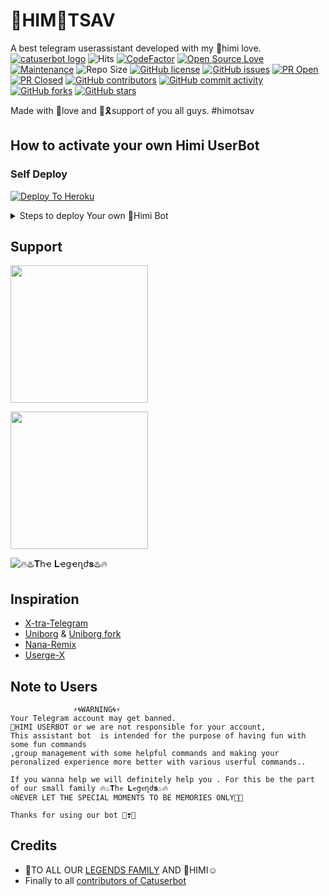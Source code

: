 # 💫HIM🥰TSAV
A  best telegram userassistant developed with  my 💫himi love.
[![catuserbot logo](https://telegra.ph/file/9235efa909c7f4ee4d960.jpg)](https://dashboard.heroku.com/new?button-url=https%3A%2F%2Fgithub.com%2Fsandy1709%2Fcatuserbot%2Ftree%2Fbugs&template=https%3A%2F%2Fgithub.com%2Fsandy1709%2Fcatuserbot)
![Hits](https://hitcounter.pythonanywhere.com/count/tag.svg?url=https%3A%2F%2Fgithub.com%2FJisan09%2Fcatuserbot)
[![CodeFactor](https://www.codefactor.io/repository/github/Jisan09/catuserbot/badge?&style=flat-square)](https://www.codefactor.io/repository/github/Jisan09/catuserbot)
[![Open Source Love](https://badges.frapsoft.com/os/v2/open-source.png?v=103)](https://github.com/ellerbrock/open-source-badges/)
[![Maintenance](https://img.shields.io/badge/Maintained%3F-yes-green?&style=flat-square)](https://GitHub.com/Jisan09/catuserbot/graphs/commit-activity) 
![Repo Size](https://img.shields.io/github/repo-size/Jisan09/catuserbot?&style=flat-square&logo=github)
[![GitHub license](https://img.shields.io/github/license/Jisan09/catuserbot?&style=flat-square&logo=github)](https://github.com/Jisan09/catuserbot/blob/master/LICENSE)
[![GitHub issues](https://img.shields.io/github/issues/Jisan09/catuserbot?&style=flat-square&logo=github)](https://github.com/Jisan09/catuserbot/issues)
[![PR Open](https://img.shields.io/github/issues-pr/Jisan09/catuserbot?&style=flat-square&logo=github)](https://github.com/Jisan09/catuserbot/pulls)
[![PR Closed](https://img.shields.io/github/issues-pr-closed/Jisan09/catuserbot?&style=flat-square&logo=github)](https://github.com/Jisan09/catuserbot/pulls?q=is:closed)
[![GitHub contributors](https://img.shields.io/github/contributors/sandy1709/catuserbot?&style=flat-square&logo=github)](https://GitHub.com/sandy1709/catuserbot/graphs/contributors/)
[![GitHub commit activity](https://img.shields.io/github/commit-activity/m/Jisan09/catuserbot?&style=flat-square&logo=github)](https://github.com/Jisan09/catuserbot/graphs/commit-activity)
[![GitHub forks](https://img.shields.io/github/forks/Jisan09/catuserbot?&style=flat-square&logo=github)](https://github.com/Jisan09/catuserbot/fork)
[![GitHub stars](https://img.shields.io/github/stars/Jisan09/catuserbot?&style=flat-square&logo=github)](https://github.com/Jisan09/catuserbot/stargazers)



Made with 🌠love and 🌈🎗support of you all guys. #himotsav

## How to activate your own Himi UserBot
### Self Deploy

[![Deploy To Heroku](https://www.herokucdn.com/deploy/button.svg)](https://www.herokucdn.com/deploy/button.svg)

  <details>
    <summary>Steps to deploy Your own 🎊Himi Bot </summary>

  #### Get Required values First 

  1) Get App Id and Api Hash from [HERE](https://my.telegram.org) 
  2) Create a bot in [Bot Father](https://t.me/botfather) and get Bot Token
  3) Then Generate stringsession from [String Session](https://himistringsession.utsavthelegend.repl.run/).


  </details>
  
## Support
   <a href="https://t.me/TRUTHLINESAF"><img src="https://img.shields.io/badge/Channel%20Support%3F-yes-green?&style=flat-square?&logo=telegram" width=220px></a></p>
   <a href="https://t.me/hosthejosh"><img src="https://img.shields.io/badge/Group%20Support%3F-yes-green?&style=flat-square?&logo=telegram" width=220px></a></p>
![ 🔥♨️𝐓հҽ 𝐋ҽցҽղժ𝐬♨️🔥](https://telegra.ph/file/1bf004625efdf952f02ed.jpg )
   
## Inspiration
   - [X-tra-Telegram](https://github.com/Dark-Princ3/X-tra-Telegram)
   - [Uniborg](https://github.com/SpEcHiDe/UniBorg) & [Uniborg fork](https://github.com/ravana69/PornHub)
   - [Nana-Remix](https://github.com/pokurt/Nana-Remix)
   - [Userge-X](https://github.com/code-rgb/USERGE-X/)
   
## Note to Users

```
              ⚡🌀WARNING🌀⚡
Your Telegram account may get banned.   
💫HIMI USERBOT or we are not responsible for your account, 
This assistant bot  is intended for the purpose of having fun with some fun commands 
,group management with some helpful commands and making your peronalized experience more better with various userful commands..

If you wanna help we will definitely help you . For this be the part of our small family 🔥♨️𝐓հҽ 𝐋ҽցҽղժ𝐬♨️🔥
☺NEVER LET THE SPECIAL MOMENTS TO BE MEMORIES ONLY🙂💫

Thanks for using our bot 🧡❣💛
```

## Credits
   - 💫TO ALL OUR [LEGENDS FAMILY](https://T.ME/HOSTHEJOSH) AND 💫HIMI☺
   - Finally to all [contributors of Catuserbot](https://github.com/sandy1709/catuserbot/graphs/contributors)
